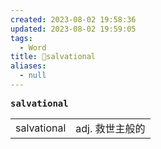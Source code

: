 ```yaml
---
created: 2023-08-02 19:58:36
updated: 2023-08-02 19:59:05
tags:
  - Word
title: 📖salvational
aliases:
  - null
---
```


<pre><strong>salvational</strong></pre>
|   |   |
|---|---|
|salvational|adj. 救世主般的|